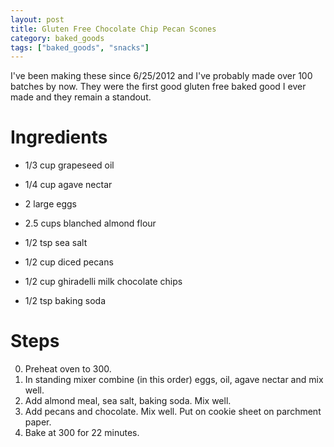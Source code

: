 ```yaml
---
layout: post
title: Gluten Free Chocolate Chip Pecan Scones
category: baked_goods
tags: ["baked_goods", "snacks"]
---
```

I've been making these since 6/25/2012 and I've probably made over 100 batches by now.  They were the first good gluten free baked good I ever made and they remain a standout.

# Ingredients


* 1/3 cup grapeseed oil
* 1/4 cup agave nectar
* 2 large eggs

* 2.5 cups blanched almond flour
* 1/2 tsp sea salt
* 1/2 cup diced pecans
* 1/2 cup ghiradelli milk chocolate chips
* 1/2 tsp baking soda

# Steps

0. Preheat oven to 300. 
1. In standing mixer combine (in this order) eggs, oil, agave nectar and mix well. 
2. Add almond meal, sea salt, baking soda. Mix well. 
3. Add pecans and chocolate. Mix well. Put on cookie sheet on parchment paper. 
4. Bake at 300 for 22 minutes.